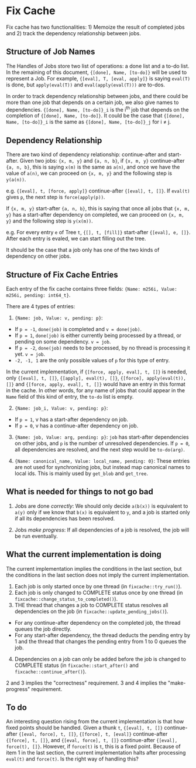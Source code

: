 # Fix Cache
Fix cache has two functionalities: 1) Memoize the result of completed jobs and
2) track the dependency relationship between jobs.

## Structure of Job Names
The Handles of Jobs store two list of operations: a done list and a to-do list.
In the remaining of this document, `{[done], Name, [to-do]}` will be used to
represent a Job. For example, `{[eval], T, [eval, apply]}` is saying `eval(T)`
is done, but `apply(eval(T))` and `eval(apply(eval(T)))` are to-dos.

In order to track dependency relationship between jobs, and there could be more
than one job that depends on a certain job, we also give names to dependencies.
`{[done], Name, [to-do]}_i` is the i<sup>th</sup> job that depends
on the completion of `{[done], Name, [to-do]}`. It could be the case that
`{[done], Name, [to-do]}_i` is the same as `{[done], Name, [to-do]}_j` for i $\neq$ j.

## Dependency Relationship
There are two kind of dependency relationship: continue-after and start-after.
Given two jobs: `{x, m, y}` and `{a, n, b}`, if `{x, m, y}` continue-after
`{a, n, b}`, this is saying `x(m)` is the same as `a(n)`, and once we have the
value of `a(n)`, we can proceed on `{x, m, y}` and the following step is `y(a(n))`.

e.g. `{[eval], t, [force, apply]}` continue-after `{[eval], t, []}`. If `eval(t)`
gives `p`, the next step is `force(apply(p))`.

If `{x, m, y}` start-after `{a, n, b}`, this is saying that once all jobs
that `{x, m, y}` has a start-after dependency on completed, we can proceed on
`{x, m, y}` and the following step is `y(x(m))`.

e.g. For every entry `e` of Tree `t`, `{[], t, [fill]}` start-after `{[eval], e, []}`.
After each entry is evaled, we can start filling out the tree.

It should be the case that a job only has one of the two kinds of dependency on other jobs.

## Structure of Fix Cache Entries
Each entry of the fix cache contains three fields: `{Name: m256i, Value: m256i, pending: int64_t}`.

There are 4 types of entries:
1. `{Name: job, Value: v, pending: p}`:
- If `p = -1`, `done(job)` is completed and `v = done(job)`.
- If `p = 1`, `done(job)` is either currently being processed by a thread, or pending on
  some dependency. `v = job`.
- If `p = -2`, `done(job)` needs to be processed, by no thread is processing it
  yet. `v = job`.
- `-2, -1, 1` are the only possible values of `p` for this type of entry.

In the current implementation, if `{[force, apply, eval], t, []}` is needed, only 
`{[eval], t, []}`, `{[apply], eval(t), []}`, `{[force], apply(eval(t)), []}` and
`{[force, apply, eval], t, []}` would have an entry in this format in the
cache. In other words, for any name of jobs that could appear in the `Name`
field of this kind of entry, the `to-do` list is empty.

2. `{Name: job_i, Value: v, pending: p}`:
- If `p = 1`, v has a start-after dependency on job.
- If `p = 0`, v has a continue-after dependency on job.

3. `{Name: job, Value: arg, pending: p}`:
`job` has start-after dependencies on other jobs, and `p` is the number of
unresolved dependencies. If `p = 0`, all dependencies are resolved, and the
next step would be `to-do(arg)`.

4. `{Name: canonical_name, Value: local_name, pending: 0}`:
These entries are not used for synchronizing jobs, but instead map canonical
names to local ids. This is mainly used by `get_blob` and `get_tree`.

## What is needed for things to not go bad
1. Jobs are done *correctly*: We should only decide `a(b(x))` is equivalent to
   `a(y)` only if we know that `b(x)` is equivalent to `y`, and a job is started
   only if all its dependencies has been resolved.

2. Jobs *make progress*: If all dependencies of a job is resolved, the job will
   be run eventually.

## What the current implementation is doing
The current implementation implies the conditions in the last section, but the
conditions in the last section does not imply the current implementation.
1. Each job is only started once by one thread (in `fixcache::try_run()`).
2. Each job is only changed to COMPLETE status once by one thread (in
   `fixcache::change_status_to_completed()`).
3. THE thread that changes a job to COMPLETE status resolves all dependencies on
   the job (in `fixcache::update_pending_jobs()`).
* For any continue-after dependency on the completed job, the thread queues the
  job directly.
* For any start-after dependency, the thread deducts the pending entry by 1 and
  the thread that changes the pending entry from 1 to 0 queues the job.
4. Dependencies on a job can only be added before the job is changed to COMPLETE
   status (in `fixcache::start_after()` and `fixcache::continue_after()`).

2 and 3 implies the "correctness" requirement. 3 and 4 implies the
"make-progress" requirement.

## To do 
An interesting question rising from the current implementation is that how fixed
points should be handled. Given a thunk `t`, `{[eval], t, []}` 
continue-after `{[eval, force], t, []}`, `{[force], t, [eval]}` continue-after 
`{[force], t, []}`, and `{[eval, force], t, []}` continue-after `{[eval], force(t), []}`.
However, if `force(t)` is `t`, this is a fixed point. Because of item 1 in the
last section, the current implementation halts after processing `eval(t)` and
`force(t)`. Is the right way of handling this?
